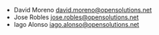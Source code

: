 - David Moreno <david.moreno@opensolutions.net>
- Jose Robles <jose.robles@opensolutions.net>
- Iago Alonso <iago.alonso@opensolutions.net>
